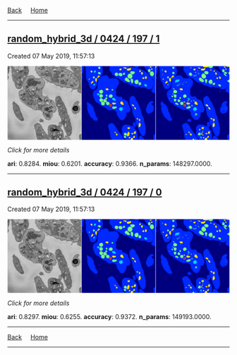 
[Back](..)&nbsp;&nbsp;&nbsp;&nbsp;&nbsp;[Home](https://leapmanlab.github.io/snapshots)

---

<div class="summary"><a href="1"><h2>random_hybrid_3d / 0424 / 197 / 1</h2></a><p>Created 07 May 2019, 11:57:13
</p><a href="1"><img src="1/media/summary.png" align="center"></a><p>
<i>Click for more details</i>
</p></div>

**ari**: 0.8284. **miou**: 0.6201. **accuracy**: 0.9366. **n_params**: 148297.0000. 

---

<div class="summary"><a href="0"><h2>random_hybrid_3d / 0424 / 197 / 0</h2></a><p>Created 07 May 2019, 11:57:13
</p><a href="0"><img src="0/media/summary.png" align="center"></a><p>
<i>Click for more details</i>
</p></div>

**ari**: 0.8297. **miou**: 0.6255. **accuracy**: 0.9372. **n_params**: 149193.0000. 

---

[Back](..)&nbsp;&nbsp;&nbsp;&nbsp;&nbsp;[Home](https://leapmanlab.github.io/snapshots)

---